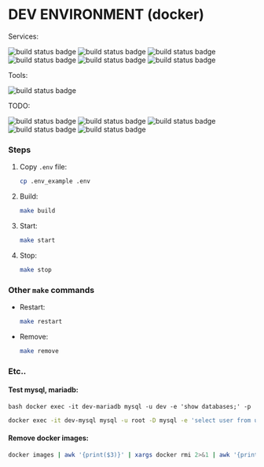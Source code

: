 # DEV ENVIRONMENT (docker)
Services:

![build status badge](https://img.shields.io/badge/nginx-latest-green)
![build status badge](https://img.shields.io/badge/php--fpm-7.4-green)
![build status badge](https://img.shields.io/badge/mariadb-10.4+-green)
![build status badge](https://img.shields.io/badge/mysql-8+-green)
![build status badge](https://img.shields.io/badge/mongodb-4.2-green)
![build status badge](https://img.shields.io/badge/redis-5+-green)

Tools:

![build status badge](https://img.shields.io/badge/adminer-latest-blue)

TODO:

![build status badge](https://img.shields.io/badge/Elastik-latest-yellow)
![build status badge](https://img.shields.io/badge/RabbitMQ-latest-yellow)
![build status badge](https://img.shields.io/badge/Kafka-latest-yellow)
![build status badge](https://img.shields.io/badge/Apache-latest-yellow)
![build status badge](https://img.shields.io/badge/monitoring-latest-yellow)

### Steps
1. Copy `.env` file:
    ```bash
    cp .env_example .env
    ```

2. Build:
    ```bash
    make build
    ```

3. Start:
    ```bash
    make start
    ```

4. Stop:
    ```bash
    make stop
    ```
### Other `make` commands
- Restart:
    ```bash
    make restart
    ```

- Remove:
    ```bash
    make remove
    ```


### Etc..

#### Test mysql, mariadb:
```
bash docker exec -it dev-mariadb mysql -u dev -e 'show databases;' -p
```
```bash
docker exec -it dev-mysql mysql -u root -D mysql -e 'select user from user;' -p
```

#### Remove docker images:
```bash
docker images | awk '{print($3)}' | xargs docker rmi 2>&1 | awk '{print($21)}' | xargs docker rm
```


